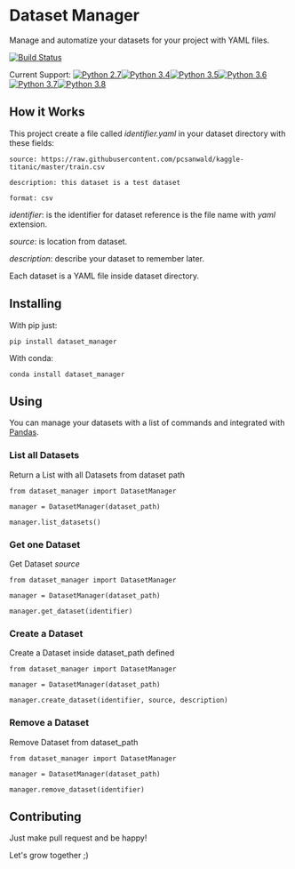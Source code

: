 # Dataset Manager

Manage and automatize your datasets for your project with YAML files.


[![Build Status](https://travis-ci.com/dmvieira/dataset-manager.svg?branch=master)](https://travis-ci.com/dmvieira/dataset-manager)

Current Support: [![Python 2.7](https://img.shields.io/badge/python-2.7-blue.svg)](https://www.python.org/downloads/release/python-270/)[![Python 3.4](https://img.shields.io/badge/python-3.4-blue.svg)](https://www.python.org/downloads/release/python-340/)[![Python 3.5](https://img.shields.io/badge/python-3.5-blue.svg)](https://www.python.org/downloads/release/python-350/)[![Python 3.6](https://img.shields.io/badge/python-3.6-blue.svg)](https://www.python.org/downloads/release/python-360/)[![Python 3.7](https://img.shields.io/badge/python-3.7-blue.svg)](https://www.python.org/downloads/release/python-370/)[![Python 3.8](https://img.shields.io/badge/python-3.8-blue.svg)](https://www.python.org/downloads/release/python-380/)

## How it Works

This project create a file called *identifier.yaml* in your dataset directory with these fields:

```
source: https://raw.githubusercontent.com/pcsanwald/kaggle-titanic/master/train.csv

description: this dataset is a test dataset

format: csv
```

*identifier*: is the identifier for dataset reference is the file name with *yaml* extension.

*source*: is location from dataset.

*description*: describe your dataset to remember later.

Each dataset is a YAML file inside dataset directory.

## Installing

With pip just:

```
pip install dataset_manager
```

With conda:

```
conda install dataset_manager
```

## Using

You can manage your datasets with a list of commands and integrated with [Pandas](https://pandas.pydata.org/).

### List all Datasets

Return a List with all Datasets from dataset path

```
from dataset_manager import DatasetManager

manager = DatasetManager(dataset_path)

manager.list_datasets()
```

### Get one Dataset

Get Dataset *source*

```
from dataset_manager import DatasetManager

manager = DatasetManager(dataset_path)

manager.get_dataset(identifier)
```

### Create a Dataset

Create a Dataset inside dataset_path defined

```
from dataset_manager import DatasetManager

manager = DatasetManager(dataset_path)

manager.create_dataset(identifier, source, description)
```

### Remove a Dataset

Remove Dataset from dataset_path

```
from dataset_manager import DatasetManager

manager = DatasetManager(dataset_path)

manager.remove_dataset(identifier)
```

## Contributing

Just make pull request and be happy!

Let's grow together ;)